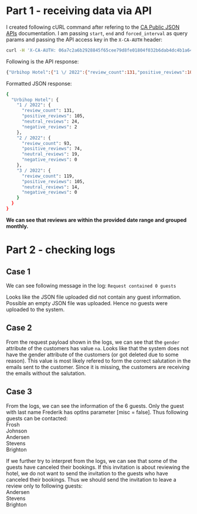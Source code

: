 # Part 1 - receiving data via API

I created following cURL command after refering to the [CA Public JSON APIs](https://customer-alliance.atlassian.net/wiki/spaces/CAA/pages/2620293196/JSON+API+endpoints) documentation. I am passing `start`, `end` and `forced_interval` as query params and passing the API access key in the `X-CA-AUTH` header:

```bash
curl -H 'X-CA-AUTH: 06a7c2a6b2928845f65cee79d8fe01804f032b6dab4dc4b1a648ac7c92651fc3' 'https://api.customer-alliance.com/statistics/v1/reviews-over-time.json?start=2022-01-01&end=2022-03-31&forced_interval=months'
```

Following is the API response:
```bash
{"Urbihop Hotel":{"1 \/ 2022":{"review_count":131,"positive_reviews":105,"neutral_reviews":24,"negative_reviews":2},"2 \/ 2022":{"review_count":93,"positive_reviews":74,"neutral_reviews":19,"negative_reviews":0},"3 \/ 2022":{"review_count":119,"positive_reviews":105,"neutral_reviews":14,"negative_reviews":0}}}
```

Formatted JSON response:
```bash
{
  "Urbihop Hotel": {
    "1 / 2022": {
      "review_count": 131,
      "positive_reviews": 105,
      "neutral_reviews": 24,
      "negative_reviews": 2
    },
    "2 / 2022": {
      "review_count": 93,
      "positive_reviews": 74,
      "neutral_reviews": 19,
      "negative_reviews": 0
    },
    "3 / 2022": {
      "review_count": 119,
      "positive_reviews": 105,
      "neutral_reviews": 14,
      "negative_reviews": 0
    }
  }
}
```

**We can see that reviews are within the provided date range and grouped monthly.**

# Part 2 - checking logs

## Case 1

We can see following message in the log:
`Request contained 0 guests`

Looks like the JSON file uploaded did not contain any guest information. Possible an empty JSON file was uploaded. Hence no guests were uploaded to the system.

## Case 2

From the request payload shown in the logs, we can see that the `gender` attribute of the customers has value `na`. Looks like that the system does not have the gender attribute of the customers (or got deleted due to some reason). This value is most likely refered to form the correct salutation in the emails sent to the customer. Since it is missing, the customers are receiving the emails without the salutation.

## Case 3

From the logs, we can see the information of the 6 guests. Only the guest with last name Frederik has optIns parameter [misc = false]. Thus following guests can be contacted:  
Frosh  
Johnson  
Andersen  
Stevens  
Brighton  

If we further try to interpret from the logs, we can see that some of the guests have canceled their bookings. If this invitation is about reviewing the hotel, we do not want to send the invitation to the guests who have canceled their bookings. Thus we should send the invitation to leave a review only to following guests:  
Andersen  
Stevens  
Brighton  
